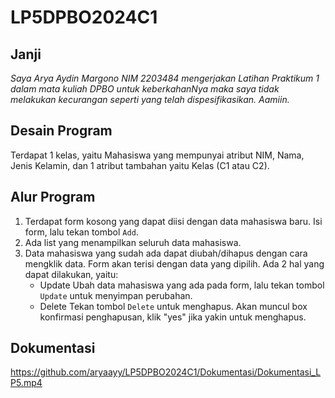 # LP5DPBO2024C1

## Janji
*Saya Arya Aydin Margono NIM 2203484 mengerjakan
Latihan Praktikum 1 dalam mata kuliah DPBO
untuk keberkahanNya maka saya tidak melakukan kecurangan seperti yang telah dispesifikasikan. Aamiin.*

## Desain Program
Terdapat 1 kelas, yaitu Mahasiswa yang mempunyai atribut NIM, Nama, Jenis Kelamin, dan 1 atribut tambahan yaitu Kelas (C1 atau C2).

## Alur Program
1. Terdapat form kosong yang dapat diisi dengan data mahasiswa baru. Isi form, lalu tekan tombol `Add`.
2. Ada list yang menampilkan seluruh data mahasiswa.
3. Data mahasiswa yang sudah ada dapat diubah/dihapus dengan cara mengklik data. Form akan terisi dengan data yang dipilih. Ada 2 hal yang dapat dilakukan, yaitu:
   - Update
     Ubah data mahasiswa yang ada pada form, lalu tekan tombol `Update` untuk menyimpan perubahan.
   - Delete
     Tekan tombol `Delete` untuk menghapus. Akan muncul box konfirmasi penghapusan, klik "yes" jika yakin untuk menghapus.

## Dokumentasi
https://github.com/aryaayy/LP5DPBO2024C1/Dokumentasi/Dokumentasi_LP5.mp4
